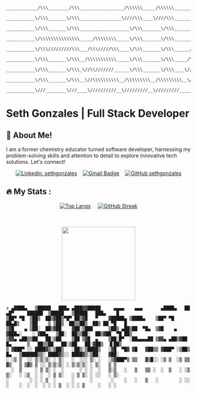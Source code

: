 ```
 ____________/\\\________/\\\_________________/\\\\\\_____/\\\\\\____________________________         
  ___________\/\\\_______\/\\\________________\////\\\____\////\\\____________________________        
   ___________\/\\\_______\/\\\___________________\/\\\_______\/\\\____________________________       
    ___________\/\\\\\\\\\\\\\\\_____/\\\\\\\\_____\/\\\_______\/\\\________/\\\\\______________      
     ___________\/\\\/////////\\\___/\\\/////\\\____\/\\\_______\/\\\______/\\\///\\\____________     
      ___________\/\\\_______\/\\\__/\\\\\\\\\\\_____\/\\\_______\/\\\_____/\\\__\//\\\___________    
       ___________\/\\\_______\/\\\_\//\\///////______\/\\\_______\/\\\____\//\\\__/\\\____________   
        ___________\/\\\_______\/\\\__\//\\\\\\\\\\__/\\\\\\\\\__/\\\\\\\\\__\///\\\\\/_____________  
         ___________\///________\///____\//////////__\/////////__\/////////_____\/////_______________
```

# Seth Gonzales | Full Stack Developer
## :wave: About Me!
I am a former chemistry educator turned software developer, harnessing my problem-solving skills and attention to detail to explore innovative tech solutions. Let's connect!

<div align="center" >
  
  [![Linkedin: sethgonzales](https://img.shields.io/badge/-sethgonzales-blue?style=flat-square&logo=Linkedin&logoColor=white&link=https://www.linkedin.com/in/sethgonzales/)](https://www.linkedin.com/in/sethgonzales/) &nbsp;&nbsp;
  [![Gmail Badge](https://img.shields.io/badge/Gmail-red?style=flat-square&logo=gmail&logoColor=white)](mailto:sethgonzales157@gmail.com?subject=Hello%20Seth!) &nbsp;&nbsp;
  [![GitHub sethgonzales](https://img.shields.io/github/followers/sethgonzales?label=follow&style=social)](https://github.com/sethgonzales)

</div>

## :fire: My Stats :
  
<div align="center">
  
[![Top Langs](https://github-readme-stats.vercel.app/api/top-langs/?username=sethgonzales&layout=compact&theme=neon)](https://github.com/anuraghazra/github-readme-stats) &nbsp;&nbsp;&nbsp; [![GitHub Streak](http://github-readme-streak-stats.herokuapp.com?user=sethgonzales&theme=neon-dark&mode=weekly)](https://git.io/streak-stats)

</div><br /><br />

<div align="center">
  <img src="https://media.giphy.com/media/f3Ft7V5eBKX55XDJXC/giphy.gif" width="200"/>
</div>

```
x ▄████▄   ▒█████   ███▄ ▄███▓▓█████     ▄▄▄▄    ▄▄▄       ▄████▄   ██ ▄█▀     ██████  ▒█████   ▒█████   ███▄    █ 
▒██▀ ▀█  ▒██▒  ██▒▓██▒▀█▀ ██▒▓█   ▀    ▓█████▄ ▒████▄    ▒██▀ ▀█   ██▄█▒    ▒██    ▒ ▒██▒  ██▒▒██▒  ██▒ ██ ▀█   █ 
▒▓█    ▄ ▒██░  ██▒▓██    ▓██░▒███      ▒██▒ ▄██▒██  ▀█▄  ▒▓█    ▄ ▓███▄░    ░ ▓██▄   ▒██░  ██▒▒██░  ██▒▓██  ▀█ ██▒
▒▓▓▄ ▄██▒▒██   ██░▒██    ▒██ ▒▓█  ▄    ▒██░█▀  ░██▄▄▄▄██ ▒▓▓▄ ▄██▒▓██ █▄      ▒   ██▒▒██   ██░▒██   ██░▓██▒  ▐▌██▒
▒ ▓███▀ ░░ ████▓▒░▒██▒   ░██▒░▒████▒   ░▓█  ▀█▓ ▓█   ▓██▒▒ ▓███▀ ░▒██▒ █▄   ▒██████▒▒░ ████▓▒░░ ████▓▒░▒██░   ▓██░
░ ░▒ ▒  ░░ ▒░▒░▒░ ░ ▒░   ░  ░░░ ▒░ ░   ░▒▓███▀▒ ▒▒   ▓▒█░░ ░▒ ▒  ░▒ ▒▒ ▓▒   ▒ ▒▓▒ ▒ ░░ ▒░▒░▒░ ░ ▒░▒░▒░ ░ ▒░   ▒ ▒ 
  ░  ▒     ░ ▒ ▒░ ░  ░      ░ ░ ░  ░   ▒░▒   ░   ▒   ▒▒ ░  ░  ▒   ░ ░▒ ▒░   ░ ░▒  ░ ░  ░ ▒ ▒░   ░ ▒ ▒░ ░ ░░   ░ ▒░
░        ░ ░ ░ ▒  ░      ░      ░       ░    ░   ░   ▒   ░        ░ ░░ ░    ░  ░  ░  ░ ░ ░ ▒  ░ ░ ░ ▒     ░   ░ ░ 
```
